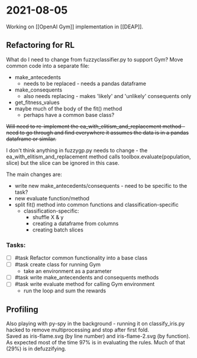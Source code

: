 # 2021-08-05
Working on [[OpenAI Gym]] implementation in [[DEAP]].

## Refactoring for RL
What do I need to change from fuzzyclassifier.py to support Gym?
Move common code into a separate file:
- make_antecedents
    - needs to be replaced - needs a pandas dataframe
- make_consequents
    - also needs replacing - makes 'likely' and 'unlikely' consequents only
- get_fitness_values
- maybe much of the body of the fit() method
    - perhaps have a common base class?

~~Will need to re-implement the ea_with_elitism_and_replacement method - need to go through and find everywhere it assumes the data is in a pandas dataframe or similar.~~

I don't think anything in fuzzygp.py needs to change - the ea_with_elitism_and_replacement method calls toolbox.evaluate(population, slice) but the slice can be ignored in this case.  

The main changes are:
- write new make_antecedents/consequents - need to be specific to the task?
- new evaluate function/method
- split fit() method into common functions and classification-specific
    - classification-specific:
        - shuffle X & y
        - creating a dataframe from columns
        - creating batch slices

### Tasks:
- [ ] #task Refactor common functionality into a base class
- [ ] #task create class for running Gym
    - take an environment as a parameter
- [ ] #task write make_antecendents and consequents methods
- [ ] #task write evaluate method for calling Gym environment
    - run the loop and sum the rewards



## Profiling

Also playing with py-spy in the background - running it on classify_iris.py hacked to remove multiprocessing and stop after first fold.  
Saved as iris-flame.svg (by line number) and iris-flame-2.svg (by function).
As expected most of the time 97% is in evaluating the rules.  Much of that (29%) is in defuzzifying.  
